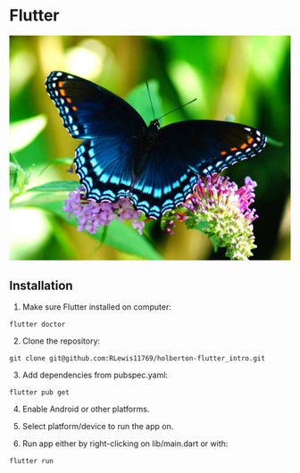 # Flutter

![Flutter](https://github.com/RLewis11769/holberton-flutter_intro/blob/main/red-spotted-purple.jpg)

## Installation

1. Make sure Flutter installed on computer:
```
flutter doctor
```

2. Clone the repository:
```
git clone git@github.com:RLewis11769/holberton-flutter_intro.git
```

3. Add dependencies from pubspec.yaml:
```
flutter pub get
```

4. Enable Android or other platforms.

5. Select platform/device to run the app on.

6. Run app either by right-clicking on lib/main.dart or with:
```
flutter run
```
